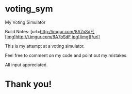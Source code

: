 # voting_sym
My Voting Simulator

Build Notes:
[url=http://imgur.com/8A7oSdF][img]http://i.imgur.com/8A7oSdF.jpg[/img][/url]

This is my attempt at a voting simulator.

Feel free to comment on my code and point out my mistakes.

All input appreciated.

# Thank you!
